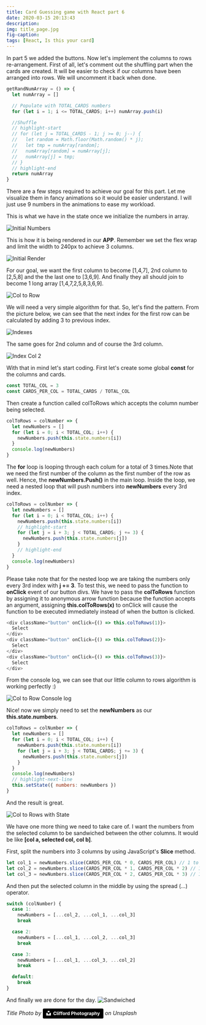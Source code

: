 ```yaml
---
title: Card Guessing game with React part 6
date: 2020-03-15 20:13:43
description:
img: title_page.jpg
fig-caption:
tags: [React, Is this your card]
---
```


In part 5 we added the buttons. Now let's implement the columns to rows re-arrangement. First of all, let's comment out the shuffling part when the cards are created. It will be easier to check if our columns have been arranged into rows. We will uncomment it back when done.

```js
getRandNumArray = () => {
  let numArray = []

  // Populate with TOTAL_CARDS numbers
  for (let i = 1; i <= TOTAL_CARDS; i++) numArray.push(i)

  //Shuffle
  // highlight-start
  // for (let j = TOTAL_CARDS - 1; j >= 0; j--) {
  //   let random = Math.floor(Math.random() * j);
  //   let tmp = numArray[random];
  //   numArray[random] = numArray[j];
  //   numArray[j] = tmp;
  // }
  // highlight-end
  return numArray
}
```

There are a few steps required to achieve our goal for this part. Let me visualize them in fancy animations so it would be easier understand. I will just use 9 numbers in the animations to ease my workload.

This is what we have in the state once we initialize the numbers in array.

![Initial Numbers](./initial_array.png)

This is how it is being rendered in our **APP**. Remember we set the flex wrap and limit the width to 240px to achieve 3 columns.

![Initial Render](./initial_render.gif)

For our goal, we want the first column to become [1,4,7], 2nd column to [2,5,8] and the the last one to [3,6,9]. And finally they all should join to become 1 long array [1,4,7,2,5,8,3,6,9].

![Col to Row](./col_to_row.gif)

We will need a very simple algorithm for that. So, let's find the pattern. From the picture below, we can see that the next index for the first row can be calculated by adding 3 to previous index.

![Indexes](./indexes.png)

The same goes for 2nd column and of course the 3rd column.

![Index Col 2](./indexes_2.png)

With that in mind let's start coding. First let's create some global **const** for the columns and cards.

```js
const TOTAL_COL = 3
const CARDS_PER_COL = TOTAL_CARDS / TOTAL_COL
```

Then create a function called colToRows which accepts the column number being selected.

```js
colToRows = colNumber => {
  let newNumbers = []
  for (let i = 0; i < TOTAL_COL; i++) {
    newNumbers.push(this.state.numbers[i])
  }
  console.log(newNumbers)
}
```

The **for** loop is looping through each colum for a total of 3 times.Note that we need the first number of the column as the first number of the row as well. Hence, the **newNumbers.Push()** in the main loop. Inside the loop, we need a nested loop that will push numbers into **newNumbers** every 3rd index.

```js
colToRows = colNumber => {
  let newNumbers = []
  for (let i = 0; i < TOTAL_COL; i++) {
    newNumbers.push(this.state.numbers[i])
    // highlight-start
    for (let j = i + 3; j < TOTAL_CARDS; j += 3) {
      newNumbers.push(this.state.numbers[j])
    }
    // highlight-end
  }
  console.log(newNumbers)
}
```

Please take note that for the nested loop we are taking the numbers only every 3rd index with **j += 3**. To test this, we need to pass the function to **onClick** event of our button divs. We have to pass the **colToRows** function by assigning it to anonymous arrow function because the function accepts an argument, assigning **this.colToRows(x)** to onClick will cause the function to be executed immediately instead of when the button is clicked.

```js
<div className="button" onClick={() => this.colToRows(1)}>
  Select
</div>
<div className="button" onClick={() => this.colToRows(2)}>
  Select
</div>
<div className="button" onClick={() => this.colToRows(3)}>
  Select
</div>
```

From the console log, we can see that our little column to rows algorithm is working perfectly :)

![Col to Row Console log](./col_to_rows.png)

Nice! now we simply need to set the **newNumbers** as our **this.state.numbers**.

```js
colToRows = colNumber => {
  let newNumbers = []
  for (let i = 0; i < TOTAL_COL; i++) {
    newNumbers.push(this.state.numbers[i])
    for (let j = i + 3; j < TOTAL_CARDS; j += 3) {
      newNumbers.push(this.state.numbers[j])
    }
  }
  console.log(newNumbers)
  // highlight-next-line
  this.setState({ numbers: newNumbers })
}
```

And the result is great.

![Col to Rows with State](./col_to_rows_state.gif)

We have one more thing we need to take care of. I want the numbers from the selected column to be sandwiched between the other columns. It would be like **[col a, selected col, col b]**.

First, split the numbers into 3 columns by using JavaScript's **Slice** method.

```js
let col_1 = newNumbers.slice(CARDS_PER_COL * 0, CARDS_PER_COL) // 1 to 9
let col_2 = newNumbers.slice(CARDS_PER_COL * 1, CARDS_PER_COL * 2) // 10 to 18
let col_3 = newNumbers.slice(CARDS_PER_COL * 2, CARDS_PER_COL * 3) // 19 to 27
```

And then put the selected column in the middle by using the spread (...) operator.

```js
switch (colNumber) {
  case 1:
    newNumbers = [...col_2, ...col_1, ...col_3]
    break

  case 2:
    newNumbers = [...col_1, ...col_2, ...col_3]
    break

  case 3:
    newNumbers = [...col_1, ...col_3, ...col_2]
    break

  default:
    break
}
```

And finally we are done for the day.
![Sandwiched](./sandwiched.gif)

_Title Photo by_ <a style="background-color:black;color:white;text-decoration:none;padding:4px 6px;font-family:-apple-system, BlinkMacSystemFont, &quot;San Francisco&quot;, &quot;Helvetica Neue&quot;, Helvetica, Ubuntu, Roboto, Noto, &quot;Segoe UI&quot;, Arial, sans-serif;font-size:12px;font-weight:bold;line-height:1.2;display:inline-block;border-radius:3px" href="https://unsplash.com/@cliffordgatewood?utm_medium=referral&amp;utm_campaign=photographer-credit&amp;utm_content=creditBadge" target="_blank" rel="noopener noreferrer" title="Download free do whatever you want high-resolution photos from Clifford Photography"><span style="display:inline-block;padding:2px 3px"><svg xmlns="http://www.w3.org/2000/svg" style="height:12px;width:auto;position:relative;vertical-align:middle;top:-2px;fill:white" viewBox="0 0 32 32"><title>unsplash-logo</title><path d="M10 9V0h12v9H10zm12 5h10v18H0V14h10v9h12v-9z"></path></svg></span><span style="display:inline-block;padding:2px 3px">Clifford Photography</span></a> _on Unsplash_
